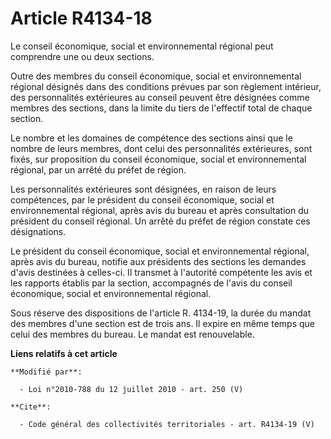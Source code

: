 # Article R4134-18

Le conseil économique, social et environnemental régional peut comprendre une ou deux sections. 

Outre des membres du conseil économique, social et environnemental régional désignés dans des conditions prévues par son
règlement intérieur, des personnalités extérieures au conseil peuvent être désignées comme membres des sections, dans la
limite du tiers de l'effectif total de chaque section. 

Le nombre et les domaines de compétence des sections ainsi que le nombre de leurs membres, dont celui des personnalités
extérieures, sont fixés, sur proposition du conseil économique, social et environnemental régional, par un arrêté du préfet
de région. 

Les personnalités extérieures sont désignées, en raison de leurs compétences, par le président du conseil économique, social
et environnemental régional, après avis du bureau et après consultation du président du conseil régional. Un arrêté du préfet
de région constate ces désignations. 

Le président du conseil économique, social et environnemental régional, après avis du bureau, notifie aux présidents des
sections les demandes d'avis destinées à celles-ci. Il transmet à l'autorité compétente les avis et les rapports établis par
la section, accompagnés de l'avis du conseil économique, social et environnemental régional. 

Sous réserve des dispositions de l'article R. 4134-19, la durée du mandat des membres d'une section est de trois ans. Il
expire en même temps que celui des membres du bureau. Le mandat est renouvelable.

**Liens relatifs à cet article**

	**Modifié par**:

	  - Loi n°2010-788 du 12 juillet 2010 - art. 250 (V)

	**Cite**:

	  - Code général des collectivités territoriales - art. R4134-19 (V)
